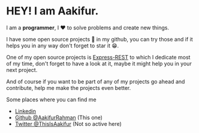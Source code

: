# HEY! I am Aakifur.

I am a **programmer**, I ❤ to solve problems and create new things.

I have some open source projects 📕 in my github, you can try those and if it helps you in any way don't forget to star it 😁.


One of my open source projects is [Express-REST](https://github.com/AakifurRahman/express-rest-framework) to which I dedicate most of my time, don't forget to have a look at it, maybe it might help you in your next project.

And of course if you want to be part of any of my projects go ahead and contribute, help me make the projects even better.


Some places where you can find me

- [Linkedin](https://www.linkedin.com/in/aakifur-rahman)
- [Github @AakifurRahman](https://github.com/AakifurRahman) (This one)
- [Twitter @ThisIsAakifur](https://twitter.com/ThisIsAakifur) (Not so active here)
